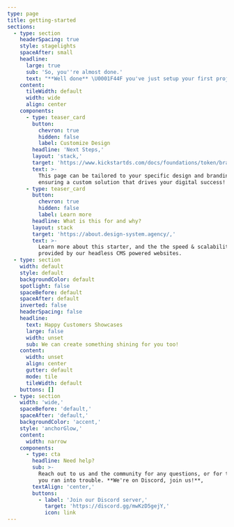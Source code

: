 ```yaml
---
type: page
title: getting-started
sections:
  - type: section
    headerSpacing: true
    style: stagelights
    spaceAfter: small
    headline:
      large: true
      sub: 'So, you''re almost done.'
      text: "**Well done** \U0001F44F you've just setup your first project."
    content:
      tileWidth: default
      width: wide
      align: center
    components:
      - type: teaser_card
        button:
          chevron: true
          hidden: false
          label: Customize Design
        headline: 'Next Steps,'
        layout: 'stack,'
        target: 'https://www.kickstartds.com/docs/foundations/token/branding-token/,'
        text: >-
          This page can be tailored to your specific design and branding needs,
          ensuring a custom solution that drives your digital success!
      - type: teaser_card
        button:
          chevron: true
          hidden: false
          label: Learn more
        headline: What is this for and why?
        layout: stack
        target: 'https://about.design-system.agency/,'
        text: >-
          Learn more about this starter, and the the speed & scalability
          provided by our headless CMS powered websites.
  - type: section
    width: default
    style: default
    backgroundColor: default
    spotlight: false
    spaceBefore: default
    spaceAfter: default
    inverted: false
    headerSpacing: false
    headline:
      text: Happy Customers Showcases
      large: false
      width: unset
      sub: We can create something shining for you too!
    content:
      width: unset
      align: center
      gutter: default
      mode: tile
      tileWidth: default
    buttons: []
  - type: section
    width: 'wide,'
    spaceBefore: 'default,'
    spaceAfter: 'default,'
    backgroundColor: 'accent,'
    style: 'anchorGlow,'
    content:
      width: narrow
    components:
      - type: cta
        headline: Need help?
        sub: >-
          Reach out to us and the community for any questions, or for the case
          you ran into trouble. **We're on Discord, join us!**,
        textAlign: 'center,'
        buttons:
          - label: 'Join our Discord server,'
            target: 'https://discord.gg/mwKzD5gejY,'
            icon: link
---
```

